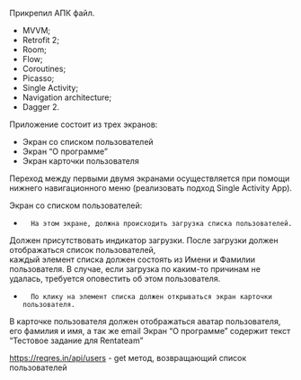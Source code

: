 Прикрепил АПК файл.

- MVVM;  
- Retrofit 2;  
- Room;  
- Flow;
- Coroutines;  
- Picasso;  
- Single Activity;  
- Navigation architecture;  
- Dagger 2.  

Приложение состоит из трех экранов:
- Экран со списком пользователей
- Экран “О программе”
- Экран карточки пользователя

Переход между первыми двумя экранами осуществляется при помощи нижнего навигационного меню (реализовать подход Single Activity App).

Экран со списком пользователей:
-       На этом экране, должна происходить загрузка списка пользователей.  
 Должен присутствовать индикатор загрузки. После загрузки должен отображаться список пользователей,  
 каждый элемент списка должен состоять из Имени и Фамилии пользователя. В случае, если загрузка по каким-то причинам не удалась, требуется оповестить об этом пользователя.
-       По клику на элемент списка должен открываться экран карточки пользователя.  
 В карточке пользователя должен отображаться аватар пользователя, его фамилия и имя, а так же email
Экран “О программе” содержит текст “Тестовое задание для Rentateam”
 

https://reqres.in/api/users - get метод, возвращающий список пользователей

